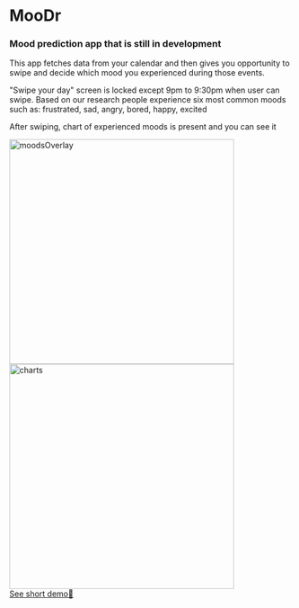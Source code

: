 # MooDr
<h3>Mood prediction app that is still in development</h3>
<p>This app fetches data from your calendar and then gives you opportunity to swipe and decide which mood you experienced during those events.</p>
<p>
"Swipe your day" screen is locked except 9pm to 9:30pm when user can swipe. Based on our research people experience six most common moods such as: frustrated, sad, angry, bored, happy, excited</p>
<p>After swiping, chart of experienced moods is present and you can see it</p>
<div>
<img src="https://user-images.githubusercontent.com/107802809/226076947-7e69cd92-c4cf-4500-98d9-b6154f76efeb.png" alt="moodsOverlay" height= "400">
<img src="https://user-images.githubusercontent.com/107802809/226076986-1c7638fb-7703-4ba7-9bff-d2de168de4fd.png" alt="charts" height= "400">
<div>
<a href="https://youtu.be/iydcZRLMZIY">See short demo🎥</a> 




